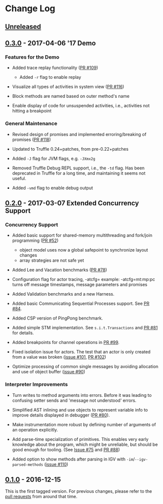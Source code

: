 # Change Log

## [Unreleased]

## [0.3.0] - 2017-04-06 <Programming>'17 Demo

### Features for the Demo

 - Added trace replay functionality ([PR #109](https://github.com/smarr/SOMns/pull/109))
   - Added `-r` flag to enable replay

 - Visualize all types of activities in system view ([PR #116](https://github.com/smarr/SOMns/pull/116))

 - Block methods are named based on outer method's name

 - Enable display of code for unsuspended activities, i.e., activities not
   hitting a breakpoint

### General Maintenance

 - Revised design of promises and implemented erroring/breaking of promises
   ([PR #118](https://github.com/smarr/SOMns/pull/118))

 - Updated to Truffle 0.24+patches, from pre-0.22+patches

 - Added `-J` flag for JVM flags, e.g. `-JXmx2g`

 - Removed Truffle Debug REPL support, i.e., the `-td` flag. Has been deprecated
   in Truffle for a long time, and maintaining it seems not useful.

 - Added `-vmd` flag to enable debug output

## [0.2.0] - 2017-03-07 Extended Concurrency Support

### Concurrency Support

 - Added basic support for shared-memory multithreading and fork/join
   programming ([PR #52](https://github.com/smarr/SOMns/pull/52))
   - object model uses now a global safepoint to synchronize layout changes
   - array strategies are not safe yet

 - Added Lee and Vacation benchmarks ([PR #78](https://github.com/smarr/SOMns/pull/78))

 - Configuration flag for actor tracing, -atcfg=<config>
   example: -atcfg=mt:mp:pc turns off message timestamps, message parameters and promises

 - Added Validation benchmarks and a new Harness.

 - Added basic Communicating Sequential Processes support.
   See [PR #84](https://github.com/smarr/SOMns/pull/88).

 - Added CSP version of PingPong benchmark.

 - Added simple STM implementation. See `s.i.t.Transactions` and [PR #81](https://github.com/smarr/SOMns/pull/81) for details.

 - Added breakpoints for channel operations in [PR #99](https://github.com/smarr/SOMns/pull/81).

 - Fixed isolation issue for actors. The test that an actor is only created
   from a value was broken ([issue #101](https://github.com/smarr/SOMns/issues/101), [PR #102](https://github.com/smarr/SOMns/pull/102))

 - Optimize processing of common single messages by avoiding allocation and
   use of object buffer ([issue #90](https://github.com/smarr/SOMns/pull/90))

### Interpreter Improvements

 - Turn writes to method arguments into errors. Before it was leading to
   confusing setter sends and 'message not understood' errors.

 - Simplified AST inlining and use objects to represent variable info to improve
   details displayed in debugger ([PR #80](https://github.com/smarr/SOMns/pull/80)).

 - Make instrumentation more robust by defining number of arguments of an
   operation explicitly.

 - Add parse-time specialization of primitives. This enables very early
   knowledge about the program, which might be unreliable, but should be good
   enough for tooling. (See [Issue #75](https://github.com/smarr/SOMns/issues/75) and [PR #88](https://github.com/smarr/SOMns/pull/88))

 - Added option to show methods after parsing in IGV with
   `-im`/`--igv-parsed-methods` ([issue #110](https://github.com/smarr/SOMns/pull/110))

## [0.1.0] - 2016-12-15

This is the first tagged version. For previous changes, please refer to the
[pull requests][OldPRs] from around that time.


[Unreleased]: https://github.com/smarr/SOMns-vscode/compare/v0.3.0...HEAD
[0.3.0]:      https://github.com/smarr/SOMns-vscode/compare/v0.2.0...v0.3.0
[0.2.0]:      https://github.com/smarr/SOMns-vscode/compare/v0.1.0...v0.2.0
[0.1.0]:      https://github.com/smarr/SOMns/releases/tag/v0.1.0
[OldPRs]:    https://github.com/smarr/SOMns/pulls?utf8=%E2%9C%93&q=is%3Apr%20is%3Aclosed%20created%3A2010-01-01..2016-12-15%20
